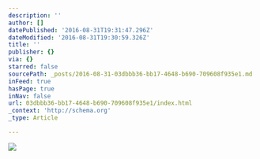 ```yaml
---
description: ''
author: []
datePublished: '2016-08-31T19:31:47.296Z'
dateModified: '2016-08-31T19:30:59.326Z'
title: ''
publisher: {}
via: {}
starred: false
sourcePath: _posts/2016-08-31-03dbbb36-bb17-4648-b690-709608f935e1.md
inFeed: true
hasPage: true
inNav: false
url: 03dbbb36-bb17-4648-b690-709608f935e1/index.html
_context: 'http://schema.org'
_type: Article

---
```

![](https://the-grid-user-content.s3-us-west-2.amazonaws.com/4a681c8e-2725-4811-88b3-d3a7e96e0587.jpg)